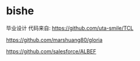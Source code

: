 # bishe
毕业设计
代码来自:
https://github.com/uta-smile/TCL

https://github.com/marshuang80/gloria

https://github.com/salesforce/ALBEF
